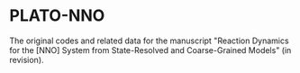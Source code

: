 # PLATO-NNO

The original codes and related data for the manuscript "Reaction Dynamics for the [NNO] System from State-Resolved and Coarse-Grained Models" (in revision).
